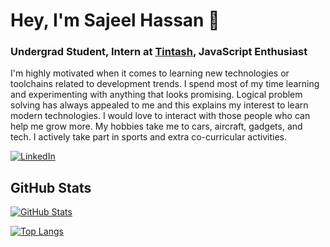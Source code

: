 # Hey, I'm Sajeel Hassan 👋

### Undergrad Student, Intern at [Tintash](https://tintash.com), JavaScript Enthusiast

I'm highly motivated when it comes to learning new technologies or toolchains related to development trends. I spend most of my time learning and experimenting with anything that looks promising. Logical problem solving has always appealed to me and this explains my interest to learn modern technologies.
I would love to interact with those people who can help me grow more.
My hobbies take me to cars, aircraft, gadgets, and tech.
I actively take part in sports and extra co-curricular activities.


[![LinkedIn](https://img.shields.io/badge/LinkedIn-SajeelHassan-blue)](https://www.linkedin.com/in/sajeelhassan/)
<!-- [![Website](https://img.shields.io/badge/Website-justinpaulhammond.com-green)](https://.com) -->
## GitHub Stats

[![GitHub Stats](https://github-readme-stats.vercel.app/api?username=sajeelhassan&show_icons=true&icon_color=805AD5&text_color=718096&bg_color=ffffff00&hide_title=true&include_all_commits=true&count_private=true&hide_border=true)](https://justinpaulhammond.com)

[![Top Langs](https://github-readme-stats.vercel.app/api/top-langs/?username=sajeelhassan&layout=compact&icon_color=805AD5&text_color=718096&bg_color=ffffff00&hide_border=true&langs_count=8&hide=Blade,Hack)](https://www.linkedin.com/in/sajeelhassan/)


